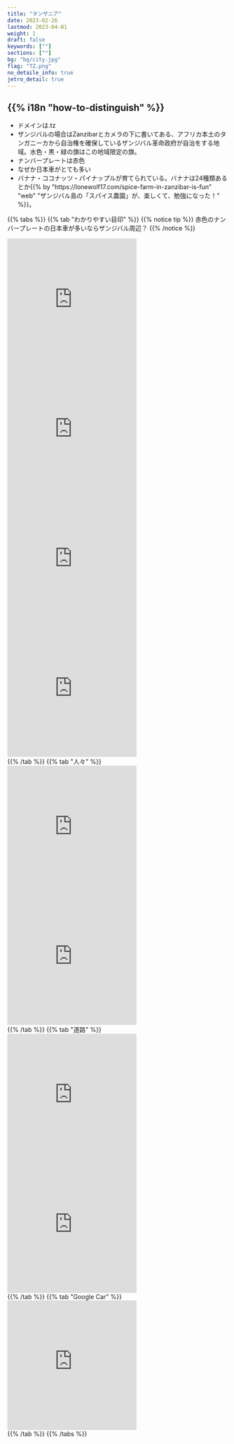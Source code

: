 ```yaml
---
title: "タンザニア"
date: 2023-02-26
lastmod: 2023-04-01
weight: 1
draft: false
keywords: [""]
sections: [""]
bg: "bg/city.jpg"
flag: "TZ.png"
no_detaile_info: true
jetro_detail: true
---
```


<div class="main-desciption country-description">
    <h2 class="section-title">{{% i18n "how-to-distinguish" %}}</h2>
    <ul class="rule-list">
        <li>ドメインは<span class="quiz">.tz</span></li>
        <li>ザンジバルの場合はZanzibarとカメラの下に書いてある、アフリカ本土のタンガニーカから自治権を確保しているザンジバル革命政府が自治をする地域。水色・黒・緑の旗はこの地域限定の旗。</li>
        <li>ナンバープレートは<span class="quiz">赤色</span></li>
        <li class="no-evidence">なぜか日本車がとても多い</li>
        <li class="no-evidence">バナナ・ココナッツ・パイナップルが育てられている。バナナは24種類あるとか{{% by "https://lonewolf17.com/spice-farm-in-zanzibar-is-fun" "web" "ザンジバル島の「スパイス農園」が、楽しくて、勉強になった！" %}}。</li>
    </ul>
</div>

{{% tabs  %}}
{{% tab "わかりやすい目印" %}}
{{% notice tip %}}
<span class="quiz">赤色</span>のナンバープレートの日本車が多いならザンジバル周辺？
{{% /notice %}}
<div class="googlemap-if">
<iframe src="https://www.google.com/maps/embed?pb=!4v1680527478873!6m8!1m7!1sCAoSLEFGMVFpcE5fYnBWcnpicnVBd0w0TmotVFBqNzRINkJBOU1tRE9yLVBweTNq!2m2!1d-5.245772456308569!2d39.76819274101717!3f179.59092317321551!4f-12.329262287670431!5f3.325193203789971" width="295" height="295" style="border:0;" allowfullscreen="" loading="lazy" referrerpolicy="no-referrer-when-downgrade"></iframe>
<iframe src="https://www.google.com/maps/embed?pb=!4v1680527577696!6m8!1m7!1sCAoSLEFGMVFpcE1fVDl2NGZSVmtMX1IyN2FGY19XOTBmQTEtTGR5cEY2ZTg2LU9W!2m2!1d-5.244072680210863!2d39.76724408447122!3f178.892942891207!4f-28.385270832446487!5f3.10082024557414" width="295" height="295" style="border:0;" allowfullscreen="" loading="lazy" referrerpolicy="no-referrer-when-downgrade"></iframe>
<iframe src="https://www.google.com/maps/embed?pb=!4v1680527766424!6m8!1m7!1sCAoSLEFGMVFpcE9ENElzbmxuNGpmbWZ4WlNVT0kwems2QWxRLU4yZ1ppaHFXNlFD!2m2!1d-5.225206531584002!2d39.77466394768658!3f77.34078804392706!4f-13.272554779346109!5f3.2686841641100943" width="295" height="295" style="border:0;" allowfullscreen="" loading="lazy" referrerpolicy="no-referrer-when-downgrade"></iframe>
<iframe src="https://www.google.com/maps/embed?pb=!4v1680527882129!6m8!1m7!1sCAoSLEFGMVFpcE1aQmpaZXNybWpzOGpwa0MtSE92YTBiTUdpUHVrVmZEMVVwRWZt!2m2!1d-5.242579508995839!2d39.76789900412926!3f253.48767241880745!4f-15.592865941354532!5f3.215964657252985" width="295" height="295" style="border:0;" allowfullscreen="" loading="lazy" referrerpolicy="no-referrer-when-downgrade"></iframe>
</div>
{{% /tab %}}
{{% tab "人々" %}}
<div class="googlemap-if">
<iframe src="https://www.google.com/maps/embed?pb=!4v1680527408826!6m8!1m7!1sCAoSLEFGMVFpcFBKeEJFTzFDWEZCSEZuc09TT3pZRlJKWml5OVpTVTJUMHNkbVh1!2m2!1d-5.246945421739359!2d39.76931674121288!3f11.493215953810735!4f-4.637225026354926!5f3.325193203789971" width="295" height="295" style="border:0;" allowfullscreen="" loading="lazy" referrerpolicy="no-referrer-when-downgrade"></iframe>
<iframe src="https://www.google.com/maps/embed?pb=!4v1680576210786!6m8!1m7!1sCAoSLEFGMVFpcE5KZXJ2M2FYWGh2Y0tteXp1STliMEk4RDA3aWdJYldVNnRHdndf!2m2!1d-5.247317166542542!2d39.76974236245915!3f77.23335088781994!4f-18.856992860924464!5f1.6905312204364065" width="295" height="295" style="border:0;" allowfullscreen="" loading="lazy" referrerpolicy="no-referrer-when-downgrade"></iframe>
</div>
{{% /tab %}}
{{% tab "道路" %}}
<div class="googlemap-if">
<iframe src="https://www.google.com/maps/embed?pb=!4v1680527621633!6m8!1m7!1sCAoSLEFGMVFpcE5NM2xCaHRGSWNFN2NSaG1yRFdRX3NRMmFKd1JVNl82V1cxRjhk!2m2!1d-6.196238728958734!2d39.37024436406515!3f55.28767997742629!4f-7.690772798393496!5f3.065199942158073" width="295" height="295" style="border:0;" allowfullscreen="" loading="lazy" referrerpolicy="no-referrer-when-downgrade"></iframe>
<iframe src="https://www.google.com/maps/embed?pb=!4v1680528215257!6m8!1m7!1sCAoSLEFGMVFpcFB1S2lrZzRNQjEtQmdUVVZEV204TDlYWEpRV1hublczbFNTRnN3!2m2!1d-5.242627143259523!2d39.76787754563919!3f64.56926166628209!4f-22.656535060453365!5f2.7437540294776634" width="295" height="295" style="border:0;" allowfullscreen="" loading="lazy" referrerpolicy="no-referrer-when-downgrade"></iframe>
</div>
{{% /tab %}}
{{% tab "Google Car" %}}
<div class="googlemap-if">
<iframe src="https://www.google.com/maps/embed?pb=!4v1680527231651!6m8!1m7!1sCAoSLEFGMVFpcE14ZUNmQ3dXTWZodkE0aU5ack8wUXlWc0tUR28yVnZFYkhicnRM!2m2!1d-6.162393877933622!2d39.18769980767328!3f358.902809115086!4f-89!5f0.4000000000000002" width="295" height="295" style="border:0;" allowfullscreen="" loading="lazy" referrerpolicy="no-referrer-when-downgrade"></iframe>
</div>
{{% /tab %}}
{{% /tabs %}}
